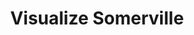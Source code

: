 ---
layout: project
bannerFullUrl: https://farm1.staticflickr.com/330/18686695864_98d7bed9db_o.jpg
bannerUrl: https://farm4.staticflickr.com/3745/19283123246_d3702e35a9_o.jpg
blogCategories: []
created: '2015-02-02T20:01:18.000Z'
description:
  data: "<p>Visualize Somerville was a multi-venue event that took place both at <a
    href=\"https://www.facebook.com/bkbsomerville\">Brooklyn Boulders Somerville</a>
    and <a href=\"https://www.facebook.com/aeronautbrewing\">Aeronaut Brewing Company</a>,
    on February 27, 2015.</p>\r\n\r\n<iframe src=\"https://player.vimeo.com/video/122051640\"
    width=\"500\" height=\"281\" frameborder=\"0\" webkitallowfullscreen mozallowfullscreen
    allowfullscreen></iframe> <p><a href=\"https://vimeo.com/122051640\">Visualize
    Somerville at BKB and Aeronaut</a> from <a href=\"https://vimeo.com/abovesummit\">Above
    Summit</a> on <a href=\"https://vimeo.com\">Vimeo</a>.</p>\r\n\r\n<p>The event
    was written up in <a href=\"http://digboston.com/rock-art-get-ready-to-climb-on-video-waves-with-art-and-beer/\">digboston</a>.</p>\r\n\r\n<p>Visualize
    Somerville transformed the Brooklyn Boulders rock climbing and community space
    into another world. Using over 40,000 lumens of projection systems we painted
    the massive climbing walls with incredible visual delights. It was a one-night
    experience to bring a new dimension to an already amazing, dynamic community space.
    </p>\r\n\r\n<p>Next door, the Aeronaut Brewery hosted a local artists show to
    highlight the physical visual art mediums.</p>\r\n\r\n<p>Musical Talent for Brooklyn
    Boulders:\r\n<ul>\r\n<li>Dabu</li>\r\n<li>Dj Anya</li>\r\n</ul>\r\n</p>\r\n\r\n<p>Visual
    Artists at Brooklyn Boulders:\r\n<ul>\r\n<li>Ian Nault</li>\r\n<li>tekt</li>\r\n<li>Shawn
    Faherty</li>\r\n<li>Levitation Theory</li>\r\n<li>Jeff Mission</li>\r\n<li>Lane
    V. McCabe</li>\r\n</ul>\r\n</p>"
  dataType: html
  renderOptions: 
flickrSetId: '72157650196567319'
githubRepo: ''
key: bkb
navItems: []
summary:
  data: "<p>Visualize Somerville was a multi-venue event projection experience</p>"
  dataType: html
  renderOptions: 
title: Visualize Somerville
updated: '2015-02-02T20:01:18.000Z'
vimeoAlbumId: '3255104'
---